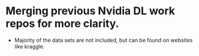 # Merging previous Nvidia DL work repos for more clarity.
- Majority of the data sets are not included, but can be found on websites like kraggle.
